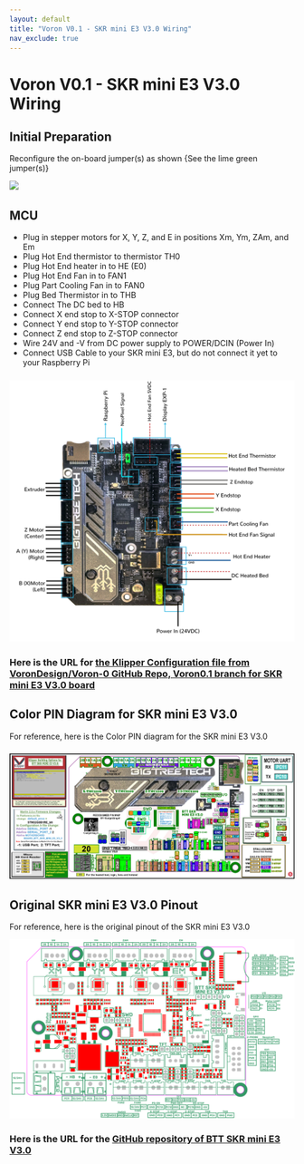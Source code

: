 ```yaml
---
layout: default
title: "Voron V0.1 - SKR mini E3 V3.0 Wiring"
nav_exclude: true
---
```


# Voron V0.1 - SKR mini E3 V3.0 Wiring

## Initial Preparation
Reconfigure the on-board jumper(s) as shown {See the lime green jumper(s)}

![](./images/SKR_mini_E3_V3.0_for_Prep_and_Wiring_Diagram_150.jpg)

## MCU

* Plug in stepper motors for X, Y, Z, and E in positions Xm, Ym, ZAm, and Em
* Plug Hot End thermistor to thermistor TH0
* Plug Hot End heater in to HE (E0)
* Plug Hot End Fan in to FAN1
* Plug Part Cooling Fan in to FAN0
* Plug Bed Thermistor in to THB
* Connect The DC bed to HB
* Connect X end stop to X-STOP connector
* Connect Y end stop to Y-STOP connector
* Connect Z end stop to Z-STOP connector
* Wire 24V and -V from DC power supply to POWER/DCIN (Power In)
* Connect USB Cable to your SKR mini E3, but do not connect it yet to your Raspberry Pi

### ![](./images/Voron0.1_Wiring_Diagram_SKR_mini_E3_V3.0_150.jpg)

### Here is the URL for [the Klipper Configuration file from VoronDesign/Voron-0 GitHub Repo, Voron0.1 branch for SKR mini E3 V3.0 board](https://github.com/VoronDesign/Voron-0/blob/Voron0.1/Firmware/skr-mini-E3-v3.0.cfg)

## Color PIN Diagram for SKR mini E3 V3.0

For reference, here is the Color PIN diagram for the SKR mini E3 V3.0

### ![](./images/SKR_mini_E3_V3.0_Color_PIN_diagram_300.jpg)

## Original SKR mini E3 V3.0 Pinout

For reference, here is the original pinout of the SKR mini E3 V3.0

![](./images/miniE3-v30-pinout.png)

### Here is the URL for the [GitHub repository of BTT SKR mini E3 V3.0](https://github.com/bigtreetech/BIGTREETECH-SKR-mini-E3/tree/master/hardware/BTT%20SKR%20MINI%20E3%20V3.0/Hardware)
